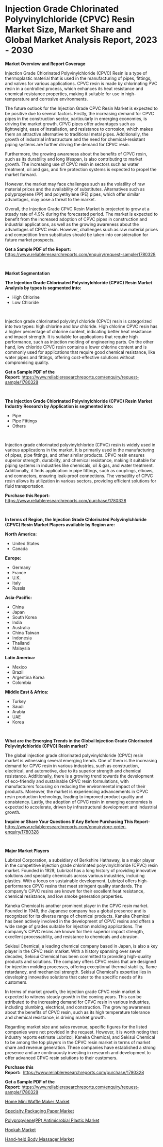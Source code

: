 <p><h1>Injection Grade Chlorinated Polyvinylchloride (CPVC) Resin Market Size, Market Share and Global Market Analysis Report, 2023 - 2030</h1></p><p><strong>Market Overview and Report Coverage</strong></p>
<p><p>Injection Grade Chlorinated Polyvinylchloride (CPVC) Resin is a type of thermoplastic material that is used in the manufacturing of pipes, fittings, and valves for various applications. CPVC resin is made by chlorinating PVC resin in a controlled process, which enhances its heat resistance and chemical resistance properties, making it suitable for use in high-temperature and corrosive environments.</p><p>The future outlook for the Injection Grade CPVC Resin Market is expected to be positive due to several factors. Firstly, the increasing demand for CPVC pipes in the construction sector, particularly in emerging economies, is driving the market growth. CPVC pipes offer advantages such as lightweight, ease of installation, and resistance to corrosion, which makes them an attractive alternative to traditional metal pipes. Additionally, the growth of industrial infrastructure and the need for chemical-resistant piping systems are further driving the demand for CPVC resin.</p><p>Furthermore, the growing awareness about the benefits of CPVC resin, such as its durability and long lifespan, is also contributing to market growth. The increasing use of CPVC resin in sectors such as water treatment, oil and gas, and fire protection systems is expected to propel the market forward.</p><p>However, the market may face challenges such as the volatility of raw material prices and the availability of substitutes. Alternatives such as polypropylene (PP) and polyethylene (PE) pipes, which offer similar advantages, may pose a threat to the market.</p><p>Overall, the Injection Grade CPVC Resin Market is projected to grow at a steady rate of 4.9% during the forecasted period. The market is expected to benefit from the increased adoption of CPVC pipes in construction and industrial applications, as well as the growing awareness about the advantages of CPVC resin. However, challenges such as raw material prices and competition from substitutes should be taken into consideration for future market prospects.</p></p>
<p><strong>Get a Sample PDF of the Report:</strong> <a href="https://www.reliableresearchreports.com/enquiry/request-sample/1780328">https://www.reliableresearchreports.com/enquiry/request-sample/1780328</a></p>
<p>&nbsp;</p>
<p><strong>Market Segmentation</strong></p>
<p><strong>The Injection Grade Chlorinated Polyvinylchloride (CPVC) Resin Market Analysis by types is segmented into:</strong></p>
<p><ul><li>High Chlorine</li><li>Low Chloride</li></ul></p>
<p>&nbsp;</p>
<p><p>Injection grade chlorinated polyvinyl chloride (CPVC) resin is categorized into two types: high chlorine and low chloride. High chlorine CPVC resin has a higher percentage of chlorine content, indicating better heat resistance and impact strength. It is suitable for applications that require high performance, such as injection molding of engineering parts. On the other hand, low chloride CPVC resin contains a lower chlorine content and is commonly used for applications that require good chemical resistance, like water pipes and fittings, offering cost-effective solutions without compromising quality.</p></p>
<p><strong>Get a Sample PDF of the Report:</strong>&nbsp;<a href="https://www.reliableresearchreports.com/enquiry/request-sample/1780328">https://www.reliableresearchreports.com/enquiry/request-sample/1780328</a></p>
<p>&nbsp;</p>
<p><strong>The Injection Grade Chlorinated Polyvinylchloride (CPVC) Resin Market Industry Research by Application is segmented into:</strong></p>
<p><ul><li>Pipe</li><li>Pipe Fittings</li><li>Others</li></ul></p>
<p>&nbsp;</p>
<p><p>Injection grade chlorinated polyvinylchloride (CPVC) resin is widely used in various applications in the market. It is primarily used in the manufacturing of pipes, pipe fittings, and other similar products. CPVC resin ensures superior strength, durability, and chemical resistance, making it suitable for piping systems in industries like chemicals, oil & gas, and water treatment. Additionally, it finds application in pipe fittings, such as couplings, elbows, and connectors, ensuring leak-proof connections. The versatility of CPVC resin allows its utilization in various sectors, providing efficient solutions for fluid transportation.</p></p>
<p><strong>Purchase this Report:</strong>&nbsp; <a href="https://www.reliableresearchreports.com/purchase/1780328">https://www.reliableresearchreports.com/purchase/1780328</a></p>
<p>&nbsp;</p>
<p><strong>In terms of Region, the Injection Grade Chlorinated Polyvinylchloride (CPVC) Resin Market Players available by Region are:</strong></p>
<p>
    <p> <strong> North America: </strong>
        <ul>
            <li>United States</li>
            <li>Canada</li>
        </ul>
        </p> 
    <p> <strong> Europe: </strong>
        <ul>
            <li>Germany</li>
            <li>France</li>
            <li>U.K.</li>
            <li>Italy</li>
            <li>Russia</li>
        </ul>
        </p> 
    <p> <strong> Asia-Pacific: </strong>
        <ul>
            <li>China</li>
            <li>Japan</li>
            <li>South Korea</li>
            <li>India</li>
            <li>Australia</li>
            <li>China Taiwan</li>
            <li>Indonesia</li>
            <li>Thailand</li>
            <li>Malaysia</li>
        </ul>
        </p> 
    <p> <strong> Latin America: </strong>
        <ul>
            <li>Mexico</li>
            <li>Brazil</li>
            <li>Argentina Korea</li>
            <li>Colombia</li>
        </ul>
        </p> 
    <p> <strong> Middle East & Africa: </strong>
        <ul>
            <li>Turkey</li>
            <li>Saudi</li>
            <li>Arabia</li>
            <li>UAE</li>
            <li>Korea</li>
        </ul>
    </p>
    </p>
<p>&nbsp;</p>
<p><strong>What are the Emerging Trends in the Global Injection Grade Chlorinated Polyvinylchloride (CPVC) Resin market?</strong></p>
<p><p>The global injection grade chlorinated polyvinylchloride (CPVC) resin market is witnessing several emerging trends. One of them is the increasing demand for CPVC resin in various industries, such as construction, electrical, and automotive, due to its superior strength and chemical resistance. Additionally, there is a growing trend towards the development of eco-friendly and sustainable CPVC resin formulations, with manufacturers focusing on reducing the environmental impact of their products. Moreover, the market is experiencing advancements in CPVC resin production technology, leading to improved product quality and consistency. Lastly, the adoption of CPVC resin in emerging economies is expected to accelerate, driven by infrastructural development and industrial growth.</p></p>
<p><strong>Inquire or Share Your Questions If Any Before Purchasing This Report</strong>- <a href="https://www.reliableresearchreports.com/enquiry/pre-order-enquiry/1780328">https://www.reliableresearchreports.com/enquiry/pre-order-enquiry/1780328</a></p>
<p>&nbsp;</p>
<p><strong>Major Market Players</strong></p>
<p><p>Lubrizol Corporation, a subsidiary of Berkshire Hathaway, is a major player in the competitive injection grade chlorinated polyvinylchloride (CPVC) resin market. Founded in 1928, Lubrizol has a long history of providing innovative solutions and specialty chemicals across various industries, including plastics. With a focus on sustainable development, Lubrizol offers high-performance CPVC resins that meet stringent quality standards. The company's CPVC resins are known for their excellent heat resistance, chemical resistance, and low smoke generation properties.</p><p>Kaneka Chemical is another prominent player in the CPVC resin market. Founded in 1949, the Japanese company has a global presence and is recognized for its diverse range of chemical products. Kaneka Chemical has been actively involved in the development of CPVC resins and offers a wide range of grades suitable for injection molding applications. The company's CPVC resins are known for their superior impact strength, excellent processability, and resistance to chemicals and abrasion.</p><p>Sekisui Chemical, a leading chemical company based in Japan, is also a key player in the CPVC resin market. With a history spanning over seven decades, Sekisui Chemical has been committed to providing high-quality products and solutions. The company offers CPVC resins that are designed for injection molding processes, offering exceptional thermal stability, flame retardancy, and mechanical strength. Sekisui Chemical's expertise lies in developing innovative solutions that cater to the specific needs of its customers.</p><p>In terms of market growth, the injection grade CPVC resin market is expected to witness steady growth in the coming years. This can be attributed to the increasing demand for CPVC resin in various industries, including plumbing, electrical, and construction. The growing awareness about the benefits of CPVC resin, such as its high temperature tolerance and chemical resistance, is driving market growth.</p><p>Regarding market size and sales revenue, specific figures for the listed companies were not provided in the request. However, it is worth noting that industry reports estimate Lubrizol, Kaneka Chemical, and Sekisui Chemical to be among the top players in the CPVC resin market in terms of market share and revenue generation. These companies have established a strong presence and are continuously investing in research and development to offer advanced CPVC resin solutions to their customers.</p></p>
<p><strong>Purchase this Report:</strong>&nbsp;&nbsp;<a href="https://www.reliableresearchreports.com/purchase/1780328">https://www.reliableresearchreports.com/purchase/1780328</a></p>
<p></p>
<p><strong>Get a Sample PDF of the Report:</strong>&nbsp;<a href="https://www.reliableresearchreports.com/enquiry/request-sample/1780328">https://www.reliableresearchreports.com/enquiry/request-sample/1780328</a></p>
<p><p><a href="https://www.linkedin.com/pulse/home-mini-waffle-maker-market-share-amp-new-trends-analysis-report-aikfc/">Home Mini Waffle Maker Market</a></p><p><a href="https://github.com/CliffMedina6/Market-Research-Report-List-2/blob/main/specialty-packaging-paper-market.md">Specialty Packaging Paper Market</a></p><p><a href="https://github.com/PeterParrish5/Market-Research-Report-List-2/blob/main/polypropylenepp-antimicrobial-plastic-market.md">Polypropylene(PP) Antimicrobial Plastic Market</a></p><p><a href="https://www.linkedin.com/pulse/decoding-hookah-market-deep-dive-latest-trends-segmentation-haxhc/">Hookah Market</a></p><p><a href="https://www.linkedin.com/pulse/hand-held-body-massager-market-challenges-opportunities-growth-k7wgc/">Hand-held Body Massager Market</a></p></p>